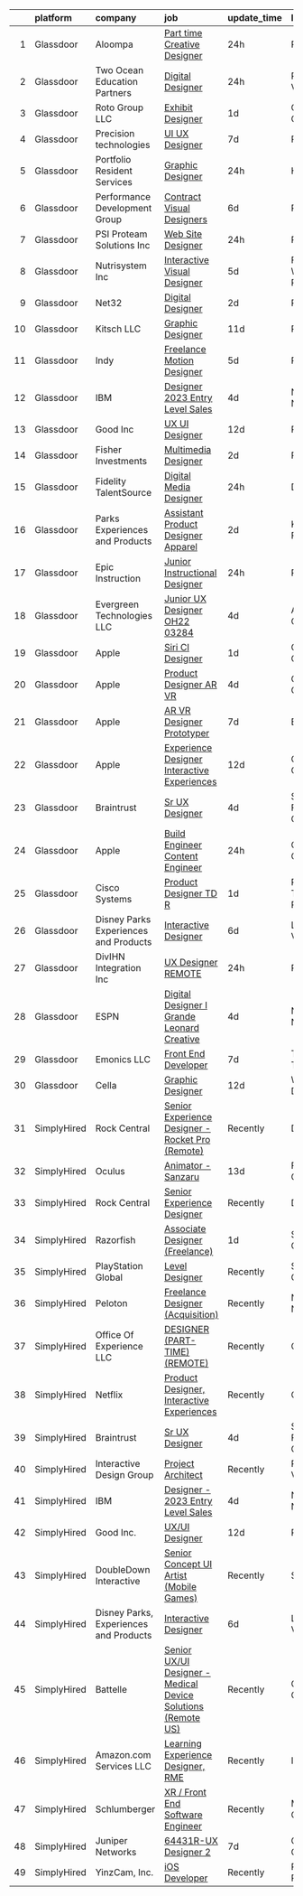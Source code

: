 

|    | platform    | company                                | job                                                                                                                                                                                                                                                                                                                                                                                                                                                                                                                                                                                                                                                                                                                                                                                                                                                                                                                                                                                                                                                                                                                                                                                                                                                                                                                                                                                                                                                                                                                                   | update_time   | location                   |
|---:|:------------|:---------------------------------------|:--------------------------------------------------------------------------------------------------------------------------------------------------------------------------------------------------------------------------------------------------------------------------------------------------------------------------------------------------------------------------------------------------------------------------------------------------------------------------------------------------------------------------------------------------------------------------------------------------------------------------------------------------------------------------------------------------------------------------------------------------------------------------------------------------------------------------------------------------------------------------------------------------------------------------------------------------------------------------------------------------------------------------------------------------------------------------------------------------------------------------------------------------------------------------------------------------------------------------------------------------------------------------------------------------------------------------------------------------------------------------------------------------------------------------------------------------------------------------------------------------------------------------------------|:--------------|:---------------------------|
|  1 | Glassdoor   | Aloompa                                | [Part time Creative Designer](https://www.glassdoor.com/partner/jobListing.htm?pos=110&ao=1136043&s=58&guid=000001833ad8a50ba48980e09fa5e8e8&src=GD_JOB_AD&t=SR&vt=w&ea=1&cs=1_7fac18ae&cb=1663139620472&jobListingId=1008136852321&jrtk=3-0-1gctdh99hjrr2801-1gctdh9a3i9h8800-32c289acc4cb5f11-)                                                                                                                                                                                                                                                                                                                                                                                                                                                                                                                                                                                                                                                                                                                                                                                                                                                                                                                                                                                                                                                                                                                                                                                                                                     | 24h           | Remote                     |
|  2 | Glassdoor   | Two Ocean Education Partners           | [Digital Designer](https://www.glassdoor.com/partner/jobListing.htm?pos=101&ao=1110586&s=58&guid=000001833ad8a50ba48980e09fa5e8e8&src=GD_JOB_AD&t=SR&vt=w&ea=1&cs=1_eafb66be&cb=1663139620471&jobListingId=1008136767947&cpc=545C0D17DAD7ABB7&jrtk=3-0-1gctdh99hjrr2801-1gctdh9a3i9h8800-81d2995d7eaf7de1--6NYlbfkN0AUr18zsfOPudWWFeTbD7ZaTidok9mE8KhBDhlAGQ2c680nW8RukRkmdreEBIXzcAWB8sKYGS2QBN31awXftxPDljf7EJovutCFoX1tKcRFhoaPF5D7vFnyPrDtyyuCW_38SElB028PH_fl5bYg3udraFtc0kNj872cdtAlCMMyEg6K2VAAKj38JXojItQfkz5T748wGIAN4gx6VYsjBsqfXSrB9Yzg0LKkfJ38LlqLSdBaH5T76qYlyKwoU_4JLbRbf_3swOY0U8rTjhIWvQ6SbSWF4NwW_pzkXVtQMuOfUlsbnqCoIbA2QdddD4kgiG7unCDKXVuIQ0GjzCwOCW0FPaJOIPyg8dgpadET8Kzb6MlnTllWyCmzdH8vFWsO0dAokUUmXC35c9GBtAQtIsExHO_SzHSs_8gpsqGTSIXTB1snaMaHxdZH14bDZydc6FsH2hOBjz_Hnpk-8fraRFdQrzEbRlE73keDpi693JcvC2l13uOBP0LEevE1mN-_1W3JtA2NRralug%3D%3D)                                                                                                                                                                                                                                                                                                                                                                                                                                                                                                                                                                                                                                                               | 24h           | Richmond, VA               |
|  3 | Glassdoor   | Roto Group LLC                         | [Exhibit Designer](https://www.glassdoor.com/partner/jobListing.htm?pos=121&ao=1136043&s=58&guid=000001833ad8a50ba48980e09fa5e8e8&src=GD_JOB_AD&t=SR&vt=w&ea=1&cs=1_aa51ab2d&cb=1663139620473&jobListingId=1008133157111&jrtk=3-0-1gctdh99hjrr2801-1gctdh9a3i9h8800-1efbac6af96344b9-)                                                                                                                                                                                                                                                                                                                                                                                                                                                                                                                                                                                                                                                                                                                                                                                                                                                                                                                                                                                                                                                                                                                                                                                                                                                | 1d            | Columbus, OH               |
|  4 | Glassdoor   | Precision technologies                 | [UI UX Designer](https://www.glassdoor.com/partner/jobListing.htm?pos=117&ao=1136043&s=58&guid=000001833ad8a50ba48980e09fa5e8e8&src=GD_JOB_AD&t=SR&vt=w&ea=1&cs=1_67cbf4da&cb=1663139620472&jobListingId=1008120462406&jrtk=3-0-1gctdh99hjrr2801-1gctdh9a3i9h8800-6364b177be52b25d-)                                                                                                                                                                                                                                                                                                                                                                                                                                                                                                                                                                                                                                                                                                                                                                                                                                                                                                                                                                                                                                                                                                                                                                                                                                                  | 7d            | Remote                     |
|  5 | Glassdoor   | Portfolio Resident Services            | [Graphic Designer](https://www.glassdoor.com/partner/jobListing.htm?pos=129&ao=1136043&s=58&guid=000001833ad8a50ba48980e09fa5e8e8&src=GD_JOB_AD&t=SR&vt=w&cs=1_9b7827fa&cb=1663139620474&jobListingId=1008136132347&jrtk=3-0-1gctdh99hjrr2801-1gctdh9a3i9h8800-7310ac1bb793a336-)                                                                                                                                                                                                                                                                                                                                                                                                                                                                                                                                                                                                                                                                                                                                                                                                                                                                                                                                                                                                                                                                                                                                                                                                                                                     | 24h           | Houston, TX                |
|  6 | Glassdoor   | Performance Development Group          | [Contract Visual Designers](https://www.glassdoor.com/partner/jobListing.htm?pos=128&ao=1136043&s=58&guid=000001833ad8a50ba48980e09fa5e8e8&src=GD_JOB_AD&t=SR&vt=w&ea=1&cs=1_26328aa2&cb=1663139620474&jobListingId=1008124919824&jrtk=3-0-1gctdh99hjrr2801-1gctdh9a3i9h8800-6d67320ff0c0d00d-)                                                                                                                                                                                                                                                                                                                                                                                                                                                                                                                                                                                                                                                                                                                                                                                                                                                                                                                                                                                                                                                                                                                                                                                                                                       | 6d            | Remote                     |
|  7 | Glassdoor   | PSI Proteam Solutions Inc              | [Web Site Designer](https://www.glassdoor.com/partner/jobListing.htm?pos=112&ao=1136043&s=58&guid=000001833ad8a50ba48980e09fa5e8e8&src=GD_JOB_AD&t=SR&vt=w&ea=1&cs=1_88055dee&cb=1663139620472&jobListingId=1008136676917&jrtk=3-0-1gctdh99hjrr2801-1gctdh9a3i9h8800-83bb35d73589c908-)                                                                                                                                                                                                                                                                                                                                                                                                                                                                                                                                                                                                                                                                                                                                                                                                                                                                                                                                                                                                                                                                                                                                                                                                                                               | 24h           | Remote                     |
|  8 | Glassdoor   | Nutrisystem  Inc                       | [Interactive Visual Designer](https://www.glassdoor.com/partner/jobListing.htm?pos=130&ao=1136043&s=58&guid=000001833ad8a50ba48980e09fa5e8e8&src=GD_JOB_AD&t=SR&vt=w&ea=1&cs=1_bb22201f&cb=1663139620474&jobListingId=1008126712174&jrtk=3-0-1gctdh99hjrr2801-1gctdh9a3i9h8800-2d8997403255bf90-)                                                                                                                                                                                                                                                                                                                                                                                                                                                                                                                                                                                                                                                                                                                                                                                                                                                                                                                                                                                                                                                                                                                                                                                                                                     | 5d            | Fort Washington, PA        |
|  9 | Glassdoor   | Net32                                  | [Digital Designer](https://www.glassdoor.com/partner/jobListing.htm?pos=114&ao=1136043&s=58&guid=000001833ad8a50ba48980e09fa5e8e8&src=GD_JOB_AD&t=SR&vt=w&cs=1_b07ed918&cb=1663139620472&jobListingId=1008132834731&jrtk=3-0-1gctdh99hjrr2801-1gctdh9a3i9h8800-632b496527fd2dfe-)                                                                                                                                                                                                                                                                                                                                                                                                                                                                                                                                                                                                                                                                                                                                                                                                                                                                                                                                                                                                                                                                                                                                                                                                                                                     | 2d            | Remote                     |
| 10 | Glassdoor   | Kitsch LLC                             | [Graphic Designer](https://www.glassdoor.com/partner/jobListing.htm?pos=120&ao=1136043&s=58&guid=000001833ad8a50ba48980e09fa5e8e8&src=GD_JOB_AD&t=SR&vt=w&ea=1&cs=1_dcc6ebaf&cb=1663139620473&jobListingId=1008115181433&jrtk=3-0-1gctdh99hjrr2801-1gctdh9a3i9h8800-9e2ee0675d748546-)                                                                                                                                                                                                                                                                                                                                                                                                                                                                                                                                                                                                                                                                                                                                                                                                                                                                                                                                                                                                                                                                                                                                                                                                                                                | 11d           | Remote                     |
| 11 | Glassdoor   | Indy                                   | [Freelance Motion Designer](https://www.glassdoor.com/partner/jobListing.htm?pos=118&ao=1136043&s=58&guid=000001833ad8a50ba48980e09fa5e8e8&src=GD_JOB_AD&t=SR&vt=w&ea=1&cs=1_8fa60730&cb=1663139620475&jobListingId=1008126044232&jrtk=3-0-1gctdh99hjrr2801-1gctdh9a3i9h8800-b6862fded3167529-)                                                                                                                                                                                                                                                                                                                                                                                                                                                                                                                                                                                                                                                                                                                                                                                                                                                                                                                                                                                                                                                                                                                                                                                                                                       | 5d            | Remote                     |
| 12 | Glassdoor   | IBM                                    | [Designer   2023 Entry Level Sales](https://www.glassdoor.com/partner/jobListing.htm?pos=102&ao=1110586&s=58&guid=000001833ad8a50ba48980e09fa5e8e8&src=GD_JOB_AD&t=SR&vt=w&cs=1_cfe3faf4&cb=1663139620471&jobListingId=1008128772292&cpc=59DEFF8D475298C3&jrtk=3-0-1gctdh99hjrr2801-1gctdh9a3i9h8800-ac67045961d7dda5--6NYlbfkN0ASsx9s5kYVCGTGnmC6Xh9NWSoe0erEY_uce-MxN6cSfhCFF8tPJks6RQ6ru_yf5NKDqaMcjlkCnejbZMc2kfmAeFytjFSPIe7XmznJcN8GPtPmY5Pv77bEvtALpt3p2I6vWV56CRZ5FkKIQsQI59-GlTpq54Y4bvmWQCWd13zv5NXc1uDLpREDaHs_nUR8RGG7a00zx_IvrIZujGz4dG_5fdLKxED5COJEzZmr7q0-W7TyRZZreN8tsEJduDNrmPpPx-wXb7xdf9lpZ5t9G6PMjcg1lP5kWjAOPTQX_LnFemyAftE9x6A_3gTssNSlsamlEDG-69Yo7bgUK1yssFzwGiS66GbV6Dzo5ArePZLCqNeS6_vprMh_9jM8jm_RS93lmOR1UhsmU7Qg5HItnALeE66y2FEs91ebwJK1UPqZ33yq0OrSYCRFwmqUMq4Ofbw1Addj7-OfEchdOeKwWbPpJlrre-WfNJjfMI5rOnMhCX_qOy-DXe4Fji3lIaGE9UBIZFTH38MO6jL72QSOODFxkwLb7orMBzJxoOuEAhAq5fzsC2b9iJ2gVasrzHSPdwJB1ZP4sfNN-B6u23RijAc-4QBoXaE6YzAzwpeVvVqwbkrYAWwl2rWwec2W59NcvXqzJZDxNFPhf9HcE-dH8WYqaLXe89sLKipWPZ2P_0bsLeqXHqMYyyHDAlpeREKeCheElJGvqX1tGheODCdgaYJYvwVUbxKcU1B8zKgAlM3u1xZ2XNEiz8my_3iTNCvxuMP-Sm6FoiI5lEZmLebegS27kvFanz9HYV6w377piv-_uKkWP7El6nmz97N22YUqo730iW7uTVI5ELESagPq9WYSxKpbo5Hce2pijt0Dc8-XCXPenOwl5yMRHwtybDr--c_Boq8hE9cZFeIOB5U4YH3GYwwFTBcOoKpKmZkktsisz7jQyl0vSl65rcQP88e63vUYz2lxGI5TBUtyzRyFctb4s9piLXbnIIEtdg2FVb2M7h-muBH4PDaz3Nc0eL91wIzXZShUFWrVKK7W7gkbOnWWP-HNYuki3AbqNpivfwd-1LC02LXuuk38UCJbLFbrdlOSWjyt3cdgnz_cS90iHlt3ReRS504zSGflRUoqiPJ19md3PNNUTSmN4tsRTWd_uTc%3D) | 4d            | New York, NY               |
| 13 | Glassdoor   | Good Inc                               | [UX UI Designer](https://www.glassdoor.com/partner/jobListing.htm?pos=124&ao=1136043&s=58&guid=000001833ad8a50ba48980e09fa5e8e8&src=GD_JOB_AD&t=SR&vt=w&ea=1&cs=1_248b0787&cb=1663139620473&jobListingId=1008111195387&jrtk=3-0-1gctdh99hjrr2801-1gctdh9a3i9h8800-f979ab19f822d99a-)                                                                                                                                                                                                                                                                                                                                                                                                                                                                                                                                                                                                                                                                                                                                                                                                                                                                                                                                                                                                                                                                                                                                                                                                                                                  | 12d           | Remote                     |
| 14 | Glassdoor   | Fisher Investments                     | [Multimedia Designer](https://www.glassdoor.com/partner/jobListing.htm?pos=105&ao=1110586&s=58&guid=000001833ad8a50ba48980e09fa5e8e8&src=GD_JOB_AD&t=SR&vt=w&cs=1_f1f7179a&cb=1663139620471&jobListingId=1008132434187&cpc=654405A9B1E0A9F5&jrtk=3-0-1gctdh99hjrr2801-1gctdh9a3i9h8800-abb5682645f45558--6NYlbfkN0Bl3v-xNSUlX6M4P4y9QgmujL-lOT3HgqySKLBFYL1_9cuj82YyVgUSe3fY2j932n1fwo46YAZDNHI0i7W2IaGBBaIcEi6KFIii_SwA_HAz-Wkd1oDl7NFfyXa63RAatQGB1bgqIujcyEFBFlT8b6CgTFXqaslmPaKDVlazuVv5IopeZ3vBWUR7Xoa6rw1aH-_5RQRi9P11gK1AuTXyAh5eKQzXgEqoAsiAmCuyuLRxKF_y7ek_a4wtVz6uTCnpSDVfFkuh0I8wvJAND805XFHVBwpaa6p290d2SkLuY67ymV8bdKmZ7MkMpBNTwmTp-OVpMYOIKER-_hHAQUiNrmOSyLk_u5olO_JsFas2kHhnLsE8A8EFwqzjWxfzV8m1mG75_Zm3Yrc7rwl28_MsctEhqqbLhlhiKIcsNjTOJ2MEMQ%3D%3D)                                                                                                                                                                                                                                                                                                                                                                                                                                                                                                                                                                                                                                                                                                                                                                 | 2d            | Plano, TX                  |
| 15 | Glassdoor   | Fidelity TalentSource                  | [Digital Media Designer](https://www.glassdoor.com/partner/jobListing.htm?pos=103&ao=1110586&s=58&guid=000001833ad8a50ba48980e09fa5e8e8&src=GD_JOB_AD&t=SR&vt=w&cs=1_000dd466&cb=1663139620471&jobListingId=1008136059394&cpc=883DC43018083D9A&jrtk=3-0-1gctdh99hjrr2801-1gctdh9a3i9h8800-cdba7643d61deab2--6NYlbfkN0AoYXfdOe7El6-Ykny_IbMrQLc_ftZ75MJybi-dJXWXjsCzoyCJRRBVlF9fO0cfHB97ERYnqqMLVLyMHfKuTlAj2-bc1H-y-AyZ5bs5xQMWUX-kZU06QyKwWGAt5175eFVMzyIT3w-eaxiM9qVWQoCmITVMniO2YabEPwx_6FHntm09Kds1Ee0-IuoI_sriXzv436DO4gUSHAlmgo2hGiP5K3Z2NlFKrQ47hLwdAe3LJu4XXaKFrbIeglgvk9KcjZp3OrGoMQUYRwrAgeH6uzvrrSEjmZ4gGDilAstOBGXVW7G0xSAe7UXTTL92_4kctr9mgeNact3HAa9bzn7J-8a2DxAjNjVBBU7q2d4hNmeTRcOxn4oGe7htkr3sLJPiBodi8tA2utZniW8O2iK3yqDIWfoHPRP4Qra6fNw-GYzIMYO-MT8qVqeW0Z0VO7swGPY5y2Beqg_9tXatSVyyXpko-OdACcfEq3vBLyymJaQszsyD8Q44F5nlTmvd6ERXXSg0oSoSfcYQnQ%3D%3D)                                                                                                                                                                                                                                                                                                                                                                                                                                                                                                                                                                                                                                                              | 24h           | Durham, NC                 |
| 16 | Glassdoor   | Parks  Experiences and Products        | [Assistant Product Designer  Apparel](https://www.glassdoor.com/partner/jobListing.htm?pos=104&ao=1110586&s=58&guid=000001833ad8a50ba48980e09fa5e8e8&src=GD_JOB_AD&t=SR&vt=w&cs=1_f7a757b0&cb=1663139620471&jobListingId=1008132405089&cpc=4F748F1840550ABC&jrtk=3-0-1gctdh99hjrr2801-1gctdh9a3i9h8800-e8c13e2bbc66c889--6NYlbfkN0DAFTyt7pbDCC2JPO79CSdi1dIb81yjczP5qsKcZIxgiRd1qisRd4re16D_VG3-wzU5-ae9fdY6ZZR2njBW-77YqOsep5Mpxj1QqA7PNhrL1c-qRs7xmmy-R9MEMn-xegKtsfYqY50a02B7oQQINt5b4OqEJfbUdma0965979BEeLtvvh2_EUReJhju99ZaBW-1fqflKSzvwXRSPKlYw2xEUxCv1HMGHcQ65oeXz9AV9AzKfkrFJu1MW79F9upZjz108a_iCUNYjVcd7iUtGgkGNYc-wecqI7iZVk8Zh9zUD-91J4AUjfOwndfb3OVqobZv-pUy4FhvdDBn82-lklOovWSSDz9eRWzFwYuWfl_DqujxIuQ2y24PI_gshBryHpILbYDBqQdMQ8iQFGsKC4T6x0ux4_Q9zLQZm1LzPazhcobkXb5TSnls)                                                                                                                                                                                                                                                                                                                                                                                                                                                                                                                                                                                                                                                                                                                                             | 2d            | Kissimmee, FL              |
| 17 | Glassdoor   | Epic Instruction                       | [Junior Instructional Designer](https://www.glassdoor.com/partner/jobListing.htm?pos=116&ao=1136043&s=58&guid=000001833ad8a50ba48980e09fa5e8e8&src=GD_JOB_AD&t=SR&vt=w&ea=1&cs=1_0f16b9ef&cb=1663139620472&jobListingId=1008137012121&jrtk=3-0-1gctdh99hjrr2801-1gctdh9a3i9h8800-b69d136a64b88f3a-)                                                                                                                                                                                                                                                                                                                                                                                                                                                                                                                                                                                                                                                                                                                                                                                                                                                                                                                                                                                                                                                                                                                                                                                                                                   | 24h           | Remote                     |
| 18 | Glassdoor   | Evergreen Technologies  LLC            | [Junior UX Designer   OH22 03284](https://www.glassdoor.com/partner/jobListing.htm?pos=125&ao=1136043&s=58&guid=000001833ad8a50ba48980e09fa5e8e8&src=GD_JOB_AD&t=SR&vt=w&ea=1&cs=1_003ee5ee&cb=1663139620473&jobListingId=1008129836173&jrtk=3-0-1gctdh99hjrr2801-1gctdh9a3i9h8800-4df2f8d85515eb4e-)                                                                                                                                                                                                                                                                                                                                                                                                                                                                                                                                                                                                                                                                                                                                                                                                                                                                                                                                                                                                                                                                                                                                                                                                                                 | 4d            | Amberley, OH               |
| 19 | Glassdoor   | Apple                                  | [Siri CI Designer](https://www.glassdoor.com/partner/jobListing.htm?pos=115&ao=1136043&s=58&guid=000001833ad8a50ba48980e09fa5e8e8&src=GD_JOB_AD&t=SR&vt=w&cs=1_ebb24362&cb=1663139620472&jobListingId=1008135546091&jrtk=3-0-1gctdh99hjrr2801-1gctdh9a3i9h8800-9fb918c321736c01-)                                                                                                                                                                                                                                                                                                                                                                                                                                                                                                                                                                                                                                                                                                                                                                                                                                                                                                                                                                                                                                                                                                                                                                                                                                                     | 1d            | Cupertino, CA              |
| 20 | Glassdoor   | Apple                                  | [Product Designer  AR VR](https://www.glassdoor.com/partner/jobListing.htm?pos=126&ao=1136043&s=58&guid=000001833ad8a50ba48980e09fa5e8e8&src=GD_JOB_AD&t=SR&vt=w&cs=1_abc96889&cb=1663139620473&jobListingId=1008129304338&jrtk=3-0-1gctdh99hjrr2801-1gctdh9a3i9h8800-d053b1617df16c96-)                                                                                                                                                                                                                                                                                                                                                                                                                                                                                                                                                                                                                                                                                                                                                                                                                                                                                                                                                                                                                                                                                                                                                                                                                                              | 4d            | Cupertino, CA              |
| 21 | Glassdoor   | Apple                                  | [AR VR Designer Prototyper](https://www.glassdoor.com/partner/jobListing.htm?pos=108&ao=1110586&s=58&guid=000001833ad8a50ba48980e09fa5e8e8&src=GD_JOB_AD&t=SR&vt=w&cs=1_c503fcb5&cb=1663139620472&jobListingId=1008121811237&cpc=8795CF9063CD573D&jrtk=3-0-1gctdh99hjrr2801-1gctdh9a3i9h8800-25e1f6d6a4bbfa4f--6NYlbfkN0BvKrLyj5gPmtZO9T8euul8TCxuuKNOtzRJOomxnwSEodTz2Bc-sPZlbtkML8D-m4ot1-tb3wlQZoINxt8l3yD5ziewJbW1_hIKgA0ZyCIP3IrC6zmwJLk7y14gJD-b6wNSbRfdCdh1fmiIRJzvj7R9DKO1-OIy8qvvp6dLIJw2hAsfLDrn_NZIcLq05O1rET2Nh07sVdBGPwc_o-mts_W_5W9qUVHlbrlS7dK9xSM8LAH6MUhulGJQNniv1lAxZhM2zZ3npt2ksh_ix_X-DZf0s595LfPkRYw3w-vdcKhO99pLhDimtNzVVfPYrDELOD1-dznmmY0ZOOYEPldSUndeqpc4Wj7eoUMMsHlFT0866cNRGX7FTXR0xd7NWucvnvFC7nlKNpxmv8QaYMm204OYPvleQ7dVT5Zri_C1TlKtsgfKPcw_-OPXxirmC6iSWl_mAgOWI32PaNsuvEIxkwyv8GvXXmKdaNuQYFbXmwOkEaCMEb8ANlJek_ussVcw239hePfQR-MnYm8szDnSmuHQC5lQD_h56z2HfsfSw2qyWj7fk4rVs0ayTYBHPctZVfO_sQ3O5uH9n4uOmfOauA3XPcG5613g0m8U9nGDzlnL46I9nClTBRRcTG0yc9PYCgOOUg36VRfMIxJrVqM9QaNPsAwgBBSpuI4P6i8ZTGtgLtlguO6GGcK9Ml7hJdExdN7BYtLX_i7fG6mP_yjkU0SAajeISECo_Ahw1HSLrng1EXJ0tUTaDfWGAhUH8YaFq6x--ipSbaroy_UIk1TitcUu3kUXE-kQAOIYXGcUkLyhEEg3JF-jUyNCixXuMSvNuYgKec00TShljfECDG40cGdPYGXZ3-HpkLCpQg7u3gu2DWrGD74UOwo6yoyjXgSCGRswb1sH8yO3iuW0WKmD8aZ3LWFV4Uw9PRQJ9ouiYlt7izDzgdy4Ela-wrOD_-ll9KGSbxthbpai2A%3D%3D)                                                                                                                                                                                           | 7d            | Boulder, CO                |
| 22 | Glassdoor   | Apple                                  | [Experience Designer  Interactive Experiences](https://www.glassdoor.com/partner/jobListing.htm?pos=111&ao=1136043&s=58&guid=000001833ad8a50ba48980e09fa5e8e8&src=GD_JOB_AD&t=SR&vt=w&cs=1_e08f9485&cb=1663139620472&jobListingId=1008112672494&jrtk=3-0-1gctdh99hjrr2801-1gctdh9a3i9h8800-313e593d76eb69c2-)                                                                                                                                                                                                                                                                                                                                                                                                                                                                                                                                                                                                                                                                                                                                                                                                                                                                                                                                                                                                                                                                                                                                                                                                                         | 12d           | Cupertino, CA              |
| 23 | Glassdoor   | Braintrust                             | [Sr UX Designer](https://www.glassdoor.com/partner/jobListing.htm?pos=119&ao=1136043&s=58&guid=000001833ad8a50ba48980e09fa5e8e8&src=GD_JOB_AD&t=SR&vt=w&ea=1&cs=1_92ae5c14&cb=1663139620473&jobListingId=1008129800054&jrtk=3-0-1gctdh99hjrr2801-1gctdh9a3i9h8800-b35b2f1bedcce11f-)                                                                                                                                                                                                                                                                                                                                                                                                                                                                                                                                                                                                                                                                                                                                                                                                                                                                                                                                                                                                                                                                                                                                                                                                                                                  | 4d            | San Francisco, CA          |
| 24 | Glassdoor   | Apple                                  | [Build Engineer   Content Engineer](https://www.glassdoor.com/partner/jobListing.htm?pos=107&ao=1110586&s=58&guid=000001833ad8a50ba48980e09fa5e8e8&src=GD_JOB_AD&t=SR&vt=w&cs=1_07f898e9&cb=1663139620472&jobListingId=1008135855777&cpc=654405A9B1E0A9F5&jrtk=3-0-1gctdh99hjrr2801-1gctdh9a3i9h8800-1f4bcf54938f59f6--6NYlbfkN0BvKrLyj5gPmtZO9T8euul8TCxuuKNOtzRJOomxnwSEodTz2Bc-sPZl29JElYHfcoS-autU2kzc2e6HtCLOqMbeUF-VK3phLQn0a58xwGjht_5ZbxVt6yBOnNkgjfC97IWc127jDuRZryolcskpnrV6RTa0OGfWtFz6Pkwu27yfGbSwx5w37vXBAI74FbyJHf5OIMXIiS9ZV7GulMeAhNSheNAHzX9ppX008HtkeZJahtY7aNWp60qSDuMpxB6HhtkHTIdrVgLLqZ46c1xkQCXWQlOQI42G_t_UX0aV_giYfs90kDuqKw7_iXF1ER2T7txFjg9vcDgzAiWpZ-EasVRxk94pc7vckhuBhYjrpBdVgj2B8XikmrxAgNSXSLTD65fta6TnBDfGd6zpknQdE1XmCWhK3U8v1KyQUqzHP7dzgvOWpWYm_bjF0rZLlXRsFcHC2Fe05JLDybRj5jSa7grwY3R01Y1UhasQnDw9wwMbv5FbGvLmJ6YpVWuHn7Xp99DyyRL7rzWz4cijquf0_lefFjz3FMIsIh1acdATqTM_TKK6alwmnCVhctEVIFd43hawl_NqvgjVmEVQhksaPnPZ1qhhNDlumtwvIazE5EANutShp1Jwod7FMn5jPmUDXd0BO5KLdSub4ExGwQs0-wobP766_L4PyeT1HxSXCnxGp5MRvfN6CEeMR4_X8bYSBcBpJfimN080utTB4ROUhy7BLFRAUwUYhldZbFKMK8yWz4kMpKnFN_kgsPsuATA9ss8MHX3I3h9kCRGnlpqkfchZZVfVMVDLYAVwVBK9CJohOdnpf3cwnC592LwxDiZKZw_GdiWWAF7wPPJ8OG5IVczXk-cQOsge5rx9b5-lBRGENrxnpHuh7naZ1sPimzNzzRobXRFeM5nS9QrQwXVKtdW6WWeYcKD8mTrYGWwHnNTO-YpMwNtO0esqrgW8beptgFNphi8sEXPOTR8TUeXF_nLu)                                                                                                                                                                               | 24h           | Culver City, CA            |
| 25 | Glassdoor   | Cisco Systems                          | [Product Designer TD R](https://www.glassdoor.com/partner/jobListing.htm?pos=127&ao=1136043&s=58&guid=000001833ad8a50ba48980e09fa5e8e8&src=GD_JOB_AD&t=SR&vt=w&cs=1_f1aebb48&cb=1663139620473&jobListingId=1008135086798&jrtk=3-0-1gctdh99hjrr2801-1gctdh9a3i9h8800-11f02f6a7dacac82-)                                                                                                                                                                                                                                                                                                                                                                                                                                                                                                                                                                                                                                                                                                                                                                                                                                                                                                                                                                                                                                                                                                                                                                                                                                                | 1d            | Research Triangle Park, NC |
| 26 | Glassdoor   | Disney Parks  Experiences and Products | [Interactive Designer](https://www.glassdoor.com/partner/jobListing.htm?pos=122&ao=1136043&s=58&guid=000001833ad8a50ba48980e09fa5e8e8&src=GD_JOB_AD&t=SR&vt=w&cs=1_f8122568&cb=1663139620473&jobListingId=1008123093676&jrtk=3-0-1gctdh99hjrr2801-1gctdh9a3i9h8800-d88f24e2b1c14a0e-)                                                                                                                                                                                                                                                                                                                                                                                                                                                                                                                                                                                                                                                                                                                                                                                                                                                                                                                                                                                                                                                                                                                                                                                                                                                 | 6d            | Lake Buena Vista, FL       |
| 27 | Glassdoor   | DivIHN Integration  Inc                | [UX Designer  REMOTE ](https://www.glassdoor.com/partner/jobListing.htm?pos=109&ao=1110586&s=58&guid=000001833ad8a50ba48980e09fa5e8e8&src=GD_JOB_AD&t=SR&vt=w&ea=1&cs=1_2db5bec9&cb=1663139620472&jobListingId=1008136856603&cpc=9908D8D4413DBB8A&jrtk=3-0-1gctdh99hjrr2801-1gctdh9a3i9h8800-d49690905c7f7b4b--6NYlbfkN0BJ3u6qF2wc9ICgZlvsKuNbbLBNkh5ZBfvXb2PoA2N6Q167jZcvFJgUYQitahDww1tbm_Pe5K2A69NmPtpIGt8Y-GmNd8_le7Dol7KnHiNsxmoLTZ_wk7y5Lhe8QC-oj5G_dbIIv086SZeZfeBRTxsca9GvM_MwByNhM2IkdhqpdrIAw09r1YnxZ5cEQpplpkt_kfg1IMa5MjzD1NEqhNPy9IXSBddFpBSgsFIpg22s6ZJYIi1PrQVgXfVQYveI0LsI_9B04ZgQ0yOaUkCWJ0mgB14I06IaQYRxUuydFJhIepuqeIpP8cnRDqUqOMB_hCAqzWn_G0DY5cOQqVXJm9HL8ULbKTesmQ4Z79xpI8P6MfouHGILfqcVJ9Xc3xX-WbHjvg6kHnwrRUzUxMNsrK3U7N0eVyWJ-wxt9aSNxTRljgbhWWWK0QfxcLVyA0Sciq-l20cN5kiAcy4Ivm2L-G67uLv75nPJ1TPr0JRTCvfVAK42CKuQjJla-NC5-gRYjcI0HCKB9HKTZg%3D%3D)                                                                                                                                                                                                                                                                                                                                                                                                                                                                                                                                                                                                                                                           | 24h           | Remote                     |
| 28 | Glassdoor   | ESPN                                   | [Digital Designer I  Grande   Leonard Creative](https://www.glassdoor.com/partner/jobListing.htm?pos=113&ao=1136043&s=58&guid=000001833ad8a50ba48980e09fa5e8e8&src=GD_JOB_AD&t=SR&vt=w&cs=1_7a1aaac0&cb=1663139620472&jobListingId=1008128862536&jrtk=3-0-1gctdh99hjrr2801-1gctdh9a3i9h8800-495a1a0267fe5dca-)                                                                                                                                                                                                                                                                                                                                                                                                                                                                                                                                                                                                                                                                                                                                                                                                                                                                                                                                                                                                                                                                                                                                                                                                                        | 4d            | New York, NY               |
| 29 | Glassdoor   | Emonics LLC                            | [Front End Developer](https://www.glassdoor.com/partner/jobListing.htm?pos=123&ao=1136043&s=58&guid=000001833ad8a50ba48980e09fa5e8e8&src=GD_JOB_AD&t=SR&vt=w&ea=1&cs=1_ed2e442a&cb=1663139620473&jobListingId=1008120888737&jrtk=3-0-1gctdh99hjrr2801-1gctdh9a3i9h8800-1bcb69bc1ed416e8-)                                                                                                                                                                                                                                                                                                                                                                                                                                                                                                                                                                                                                                                                                                                                                                                                                                                                                                                                                                                                                                                                                                                                                                                                                                             | 7d            | Texas City, TX             |
| 30 | Glassdoor   | Cella                                  | [Graphic Designer](https://www.glassdoor.com/partner/jobListing.htm?pos=106&ao=1110586&s=58&guid=000001833ad8a50ba48980e09fa5e8e8&src=GD_JOB_AD&t=SR&vt=w&cs=1_b062631a&cb=1663139620472&jobListingId=1008110136793&cpc=F4EED0218A761C36&jrtk=3-0-1gctdh99hjrr2801-1gctdh9a3i9h8800-4e4579079dcc9c6d--6NYlbfkN0ABL5jwqrJX8j4-zsE1pdctockIOMh3bUiDojLxDHSgfiDho5jH5dWGGwga0fOPuyot87FlJeXqxSPV7JzYvb23hE_ZQ_E1QKsnrNSffoiOK69HXbgfCMkf86Xoc7OTGLoIPC8M02YU-IjPx3cNASplPYJe5Nvcv7aLLnlB0ci_jZvY40c-PA3-5HlJmA_-LAllEK22wq610iHFIsx_fykx14tPkoOWgov_auUp40gswoAx36GILGSENCD4-A1yNWabvvRXElsfztQ1D4v2S4x5MxXtffUgJ2Jbb4Dk5bc2nGuE4-vaeSdN_SMR_an7aqpGjHRdveOik3RxlNdHMj7AMO-ycqyhdV9omYtaYeGfKl1mZRaXO_fEPaxMzF0SOPl3JdPuToqF0OjskiT1lZPaJQFQh5B50J_qnhtNDgpBc6za2xa7F8xSrussUBTEeHCwdtrX1sBn47TinZWyMwH4ZvmgxuA-qXOyteeK-EaEUA_sMWpNhIDnYdL_XicfhilOlBF4kVC65L8ykAbuH02-mjErU9n9V62FlvH--_dWa9C4ry7eZ25iToltv1wub9L7BYjwNDBBTXpcOmYCsAUIL2l3w3QKpK6uOA_kXee_VSCciIOAmueNJfC8wXEr7hoejt0dS4DtytQUaMvtl8RLx6bganWCV3qf0pxy0qWIIDmRVfoU-Bfzmjy6nXKnOD34lTPE3iz4gJy-wrusM8vJDd89FgtxgVOyr-R9yq--mWg4N5G77RkW854ZbEJiVco%3D)                                                                                                                                                                                                                                                                                                                                                                                                                  | 12d           | Washington, DC             |
| 31 | SimplyHired | Rock Central                           | [Senior Experience Designer - Rocket Pro (Remote)](https://www.simplyhired.com/job/WFOQFrw2mphynW-NsIpy91iE8xWR5Lm0fNy65Uhq_2M__KiA2xz0ow?q=interactive+designer)                                                                                                                                                                                                                                                                                                                                                                                                                                                                                                                                                                                                                                                                                                                                                                                                                                                                                                                                                                                                                                                                                                                                                                                                                                                                                                                                                                     | Recently      | Detroit, MI                |
| 32 | SimplyHired | Oculus                                 | [Animator - Sanzaru](https://www.simplyhired.com/job/wUPBQZwuuiAQ8sdf2YCg35sSY50Xa5vYrT_xdPX0hTOZoJy2MSEBpg?q=interactive+designer)                                                                                                                                                                                                                                                                                                                                                                                                                                                                                                                                                                                                                                                                                                                                                                                                                                                                                                                                                                                                                                                                                                                                                                                                                                                                                                                                                                                                   | 13d           | Foster City, CA            |
| 33 | SimplyHired | Rock Central                           | [Senior Experience Designer](https://www.simplyhired.com/job/614TPN-I6z8RsLQz2ZCzhZREiXQ5ICela2OugNpBIA2Xt9GWnXt6BA?q=interactive+designer)                                                                                                                                                                                                                                                                                                                                                                                                                                                                                                                                                                                                                                                                                                                                                                                                                                                                                                                                                                                                                                                                                                                                                                                                                                                                                                                                                                                           | Recently      | Detroit, MI                |
| 34 | SimplyHired | Razorfish                              | [Associate Designer (Freelance)](https://www.simplyhired.com/job/vBlh-xyLZd_ZustxIzKZSlsCcFSJvrNNJPZyU0EEc7ewmshiT-Q9CQ?q=interactive+designer)                                                                                                                                                                                                                                                                                                                                                                                                                                                                                                                                                                                                                                                                                                                                                                                                                                                                                                                                                                                                                                                                                                                                                                                                                                                                                                                                                                                       | 1d            | San Luis Obispo, CA        |
| 35 | SimplyHired | PlayStation Global                     | [Level Designer](https://www.simplyhired.com/job/GNwHCW5Tv9SKz931UXGiwAkUMH9mkRuLIZ7BklF1Ov9HPcBCiKlocg?q=interactive+designer)                                                                                                                                                                                                                                                                                                                                                                                                                                                                                                                                                                                                                                                                                                                                                                                                                                                                                                                                                                                                                                                                                                                                                                                                                                                                                                                                                                                                       | Recently      | San Mateo, CA              |
| 36 | SimplyHired | Peloton                                | [Freelance Designer (Acquisition)](https://www.simplyhired.com/job/Kdzp-uLURTRVy4vpSZihxX3fuu4gc17UB_LHUdiHiS7K-Lr-O5tYGg?q=interactive+designer)                                                                                                                                                                                                                                                                                                                                                                                                                                                                                                                                                                                                                                                                                                                                                                                                                                                                                                                                                                                                                                                                                                                                                                                                                                                                                                                                                                                     | Recently      | New York, NY               |
| 37 | SimplyHired | Office Of Experience LLC               | [DESIGNER (PART-TIME) (REMOTE)](https://www.simplyhired.com/job/yUtNm7aP5k7lf3a27Q4KIbyvuM9A7WQE2tgKPjPrP4xRwKfFS33ECw?q=interactive+designer)                                                                                                                                                                                                                                                                                                                                                                                                                                                                                                                                                                                                                                                                                                                                                                                                                                                                                                                                                                                                                                                                                                                                                                                                                                                                                                                                                                                        | Recently      | Chicago, IL                |
| 38 | SimplyHired | Netflix                                | [Product Designer, Interactive Experiences](https://www.simplyhired.com/job/BlX44GYCQ5yrCqha_ZECc8q4hvW1N3Q4gCljjvl2s84MX8fqrc2dtg?q=interactive+designer)                                                                                                                                                                                                                                                                                                                                                                                                                                                                                                                                                                                                                                                                                                                                                                                                                                                                                                                                                                                                                                                                                                                                                                                                                                                                                                                                                                            | Recently      | California                 |
| 39 | SimplyHired | Braintrust                             | [Sr UX Designer](https://www.simplyhired.com/job/NR1WzSL5if8YIUDt92gtfV1NB4KSDz3Nq6YbQN8nQagd62-dCVlntQ?q=interactive+designer)                                                                                                                                                                                                                                                                                                                                                                                                                                                                                                                                                                                                                                                                                                                                                                                                                                                                                                                                                                                                                                                                                                                                                                                                                                                                                                                                                                                                       | 4d            | San Francisco, CA          |
| 40 | SimplyHired | Interactive Design Group               | [Project Architect](https://www.simplyhired.com/job/xA8pKB1Q4nq3AdtfgRmNnEEt-pqCcxZMfbcdodt_NEOyOpfLdeKwGA?q=interactive+designer)                                                                                                                                                                                                                                                                                                                                                                                                                                                                                                                                                                                                                                                                                                                                                                                                                                                                                                                                                                                                                                                                                                                                                                                                                                                                                                                                                                                                    | Recently      | Roanoke, VA                |
| 41 | SimplyHired | IBM                                    | [Designer - 2023 Entry Level Sales](https://www.simplyhired.com/job/rKgP0T_pVzPu6kVbjLD6PJUE3Ydo7sBan4M8sqHuS3yXkyL0CWOQew?q=interactive+designer)                                                                                                                                                                                                                                                                                                                                                                                                                                                                                                                                                                                                                                                                                                                                                                                                                                                                                                                                                                                                                                                                                                                                                                                                                                                                                                                                                                                    | 4d            | New York, NY               |
| 42 | SimplyHired | Good Inc.                              | [UX/UI Designer](https://www.simplyhired.com/job/HvE6aCFPM-zFV3idodQwFUBkCWe1HEIKTwH6kF4p00XmzWxjSwQ6sw?q=interactive+designer)                                                                                                                                                                                                                                                                                                                                                                                                                                                                                                                                                                                                                                                                                                                                                                                                                                                                                                                                                                                                                                                                                                                                                                                                                                                                                                                                                                                                       | 12d           | Remote                     |
| 43 | SimplyHired | DoubleDown Interactive                 | [Senior Concept UI Artist (Mobile Games)](https://www.simplyhired.com/job/_m-3FXIER0EWRt2IHo_cGGw6JRZF-gm-fATY-mRNGN35QoXBJepgBA?q=interactive+designer)                                                                                                                                                                                                                                                                                                                                                                                                                                                                                                                                                                                                                                                                                                                                                                                                                                                                                                                                                                                                                                                                                                                                                                                                                                                                                                                                                                              | Recently      | Seattle, WA                |
| 44 | SimplyHired | Disney Parks, Experiences and Products | [Interactive Designer](https://www.simplyhired.com/job/WdF5fe5Mh6reloqPZp_L52uq7uPN8v2zBsxsRJCiG2DRwXrtpRN1MA?q=interactive+designer)                                                                                                                                                                                                                                                                                                                                                                                                                                                                                                                                                                                                                                                                                                                                                                                                                                                                                                                                                                                                                                                                                                                                                                                                                                                                                                                                                                                                 | 6d            | Lake Buena Vista, FL       |
| 45 | SimplyHired | Battelle                               | [Senior UX/UI Designer - Medical Device Solutions (Remote US)](https://www.simplyhired.com/job/6BVqH7iBsSK5vomQZonaGuHlIzqlhBKgxKd9wCH9Ok5xVYSW8MXSVA?q=interactive+designer)                                                                                                                                                                                                                                                                                                                                                                                                                                                                                                                                                                                                                                                                                                                                                                                                                                                                                                                                                                                                                                                                                                                                                                                                                                                                                                                                                         | Recently      | Columbus, OH               |
| 46 | SimplyHired | Amazon.com Services LLC                | [Learning Experience Designer, RME](https://www.simplyhired.com/job/lo6y0z8mRMhAZbxDD8gjami6EY75M9Y4uAbnlCnh_4Me5XWln3El8g?q=interactive+designer)                                                                                                                                                                                                                                                                                                                                                                                                                                                                                                                                                                                                                                                                                                                                                                                                                                                                                                                                                                                                                                                                                                                                                                                                                                                                                                                                                                                    | Recently      | Illinois                   |
| 47 | SimplyHired | Schlumberger                           | [XR / Front End Software Engineer](https://www.simplyhired.com/job/MFpHqPfYz7RTEiv1U611wB1tACKrL40fFKGeuoIBplYSrOCG7FXoIw?q=interactive+designer)                                                                                                                                                                                                                                                                                                                                                                                                                                                                                                                                                                                                                                                                                                                                                                                                                                                                                                                                                                                                                                                                                                                                                                                                                                                                                                                                                                                     | Recently      | Menlo Park, CA             |
| 48 | SimplyHired | Juniper Networks                       | [64431R-UX Designer 2](https://www.simplyhired.com/job/u4LdL1YipEG8ObhYdZ3esfupp1CgyxF7qGaiRxFKyrT_wdjNxCf8Lg?q=interactive+designer)                                                                                                                                                                                                                                                                                                                                                                                                                                                                                                                                                                                                                                                                                                                                                                                                                                                                                                                                                                                                                                                                                                                                                                                                                                                                                                                                                                                                 | 7d            | Cupertino, CA              |
| 49 | SimplyHired | YinzCam, Inc.                          | [iOS Developer](https://www.simplyhired.com/job/O7s3dealHuxhU0MGhoaMnfOJziqVEUTHKEJtlDWUSPF8S_dqWf-8-Q?q=interactive+designer)                                                                                                                                                                                                                                                                                                                                                                                                                                                                                                                                                                                                                                                                                                                                                                                                                                                                                                                                                                                                                                                                                                                                                                                                                                                                                                                                                                                                        | Recently      | Pittsburgh, PA             |